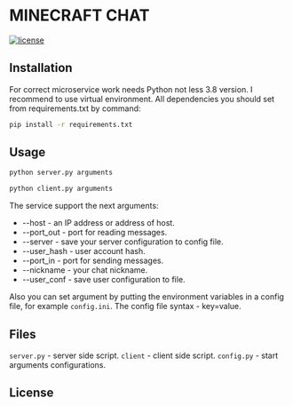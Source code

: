 # MINECRAFT CHAT

[![license](https://img.shields.io/github/license/DAVFoundation/captain-n3m0.svg?style=flat-square)](https://github.com/DmitryTokyo/minecraft-chat/blob/master/LICENSE)

## Installation

For correct microservice work needs Python not less 3.8 version. I recommend to use virtual environment. All dependencies you should set from requirements.txt by command:

```bash
pip install -r requirements.txt
```

## Usage

```bash
python server.py arguments

python client.py arguments
```

The service support the next arguments:

- --host - an IP address or address of host.
- --port_out - port for reading messages.
- --server - save your server configuration to config file.
- --user_hash - user account hash.
- --port_in - port for sending messages.
- --nickname - your chat nickname.
- --user_conf - save user configuration to file.

Also you can set argument by putting the environment variables in a config file, for example `config.ini`. The config file syntax - key=value.

## Files

`server.py` - server side script.
`client` - client side script.
`config.py` - start arguments configurations.

## License
